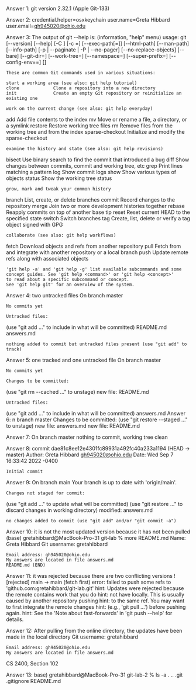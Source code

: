 Answer 1: 
    git version 2.32.1 (Apple Git-133)
    
Answer 2: 
    credential.helper=osxkeychain
    user.name=Greta Hibbard
    user.email=gh945020@ohio.edu

Answer 3:
    The output of git --help is: (information, "help" menu)
    usage: git [--version] [--help] [-C <path>] [-c <name>=<value>]
           [--exec-path[=<path>]] [--html-path] [--man-path] [--info-path]
           [-p | --paginate | -P | --no-pager] [--no-replace-objects] [--bare]
           [--git-dir=<path>] [--work-tree=<path>] [--namespace=<name>]
           [--super-prefix=<path>] [--config-env=<name>=<envvar>]
           <command> [<args>]

    These are common Git commands used in various situations:

    start a working area (see also: git help tutorial)
    clone             Clone a repository into a new directory
    init              Create an empty Git repository or reinitialize an existing one

    work on the current change (see also: git help everyday)
   add               Add file contents to the index
   mv                Move or rename a file, a directory, or a symlink
   restore           Restore working tree files
   rm                Remove files from the working tree and from the index
   sparse-checkout   Initialize and modify the sparse-checkout

    examine the history and state (see also: git help revisions)
   bisect            Use binary search to find the commit that introduced a bug
   diff              Show changes between commits, commit and working tree, etc
   grep              Print lines matching a pattern
   log               Show commit logs
   show              Show various types of objects
   status            Show the working tree status

    grow, mark and tweak your common history
   branch            List, create, or delete branches
   commit            Record changes to the repository
   merge             Join two or more development histories together
   rebase            Reapply commits on top of another base tip
   reset             Reset current HEAD to the specified state
   switch            Switch branches
   tag               Create, list, delete or verify a tag object signed with GPG

    collaborate (see also: git help workflows)
   fetch             Download objects and refs from another repository
   pull              Fetch from and integrate with another repository or a local branch
   push              Update remote refs along with associated objects

    'git help -a' and 'git help -g' list available subcommands and some
    concept guides. See 'git help <command>' or 'git help <concept>'
    to read about a specific subcommand or concept.
    See 'git help git' for an overview of the system.
    
Answer 4: two untracked files
    On branch master

    No commits yet

    Untracked files:
  (use "git add <file>..." to include in what will be committed)
    README.md
    answers.md

    nothing added to commit but untracked files present (use "git add" to track)
    
Answer 5: one tracked and one untracked file
    On branch master

    No commits yet

    Changes to be committed:
  (use "git rm --cached <file>..." to unstage)
    new file:   README.md

    Untracked files:
  (use "git add <file>..." to include in what will be committed)
    answers.md
Answer 6:
    n branch master
    Changes to be committed:
  (use "git restore --staged <file>..." to unstage)
    new file:   answers.md
    new file: README.md



Answer 7:
    On branch master
    nothing to commit, working tree clean
    
Answer 8:
    commit dae81c8ee12e4301fc89931a492fc40a233a1194 (HEAD -> master)
 Author: Greta Hibbard <gh945020@ohio.edu>
 Date:   Wed Sep 7 16:33:42 2022 -0400

    Initial commit

Answer 9:
    On branch main
    Your branch is up to date with 'origin/main'.

    Changes not staged for commit:
  (use "git add <file>..." to update what will be committed)
  (use "git restore <file>..." to discard changes in working directory)
    modified:   answers.md

    no changes added to commit (use "git add" and/or "git commit -a")
    
Answer 10: it is not the most updated version because it has not been pulled 
    (base) gretahibbard@MacBook-Pro-31 git-lab % more README.md
    Name: Greta Hibbard
Git username: gretahibbard 

    Email address: gh945020@ohio.edu
    My answers are located in file answers.md
    README.md (END)


Answer 11: it was rejected because there are two conflicting versions
    ! [rejected]        main -> main (fetch first)
error: failed to push some refs to 'github.com:gretahibbard/git-lab.git'
hint: Updates were rejected because the remote contains work that you do
hint: not have locally. This is usually caused by another repository pushing
hint: to the same ref. You may want to first integrate the remote changes
hint: (e.g., 'git pull ...') before pushing again.
hint: See the 'Note about fast-forwards' in 'git push --help' for details.

Answer 12: After pulling from the online directory, the updates have been made in the local directory
    Git username: gretahibbard 

    Email address: gh945020@ohio.edu
    My answers are located in file answers.md

CS 2400, Section 102

Answer 13:
base) gretahibbard@MacBook-Pro-31 git-lab-2 % ls -a
.        ..        .git        .gitignore    README.md


